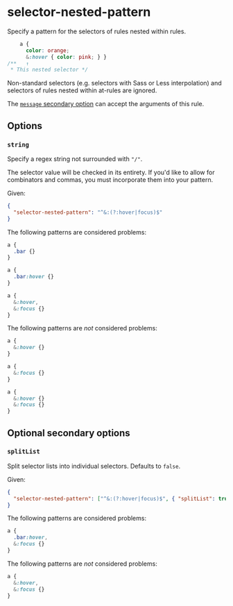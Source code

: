 # selector-nested-pattern

Specify a pattern for the selectors of rules nested within rules.

<!-- prettier-ignore -->
```css
    a {
      color: orange;
      &:hover { color: pink; } }
/**   ↑
 * This nested selector */
```

Non-standard selectors (e.g. selectors with Sass or Less interpolation) and selectors of rules nested within at-rules are ignored.

The [`message` secondary option](../../../docs/user-guide/configure.md#message) can accept the arguments of this rule.

## Options

### `string`

Specify a regex string not surrounded with `"/"`.

The selector value will be checked in its entirety. If you'd like to allow for combinators and commas, you must incorporate them into your pattern.

Given:

```json
{
  "selector-nested-pattern": "^&:(?:hover|focus)$"
}
```

The following patterns are considered problems:

<!-- prettier-ignore -->
```css
a {
  .bar {}
}
```

<!-- prettier-ignore -->
```css
a {
  .bar:hover {}
}
```

<!-- prettier-ignore -->
```css
a {
  &:hover,
  &:focus {}
}
```

The following patterns are _not_ considered problems:

<!-- prettier-ignore -->
```css
a {
  &:hover {}
}
```

<!-- prettier-ignore -->
```css
a {
  &:focus {}
}
```

<!-- prettier-ignore -->
```css
a {
  &:hover {}
  &:focus {}
}
```

## Optional secondary options

### `splitList`

Split selector lists into individual selectors. Defaults to `false`.

Given:

```json
{
  "selector-nested-pattern": ["^&:(?:hover|focus)$", { "splitList": true }]
}
```

The following patterns are considered problems:

<!-- prettier-ignore -->
```css
a {
  .bar:hover,
  &:focus {}
}
```

The following patterns are _not_ considered problems:

<!-- prettier-ignore -->
```css
a {
  &:hover,
  &:focus {}
}
```
